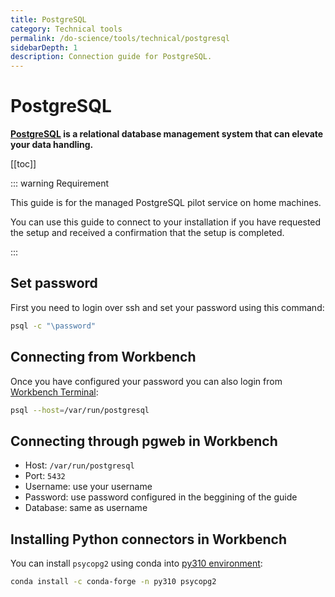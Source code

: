 ```yaml
---
title: PostgreSQL
category: Technical tools
permalink: /do-science/tools/technical/postgresql
sidebarDepth: 1
description: Connection guide for PostgreSQL.
---
```


# PostgreSQL

**[PostgreSQL](https://www.postgresql.org/) is a relational database management system that can elevate your data handling.**

[[toc]]

::: warning Requirement

This guide is for the managed PostgreSQL pilot service on home machines. 

You can use this guide to connect to your installation if you have requested the setup and received a confirmation that the setup is completed.

:::

## Set password

First you need to login over ssh and set your password using this command:

```bash
psql -c "\password"
```

## Connecting from Workbench

Once you have configured your password you can also login from [Workbench Terminal](/do-science/hunt-workbench/faq/#can-i-use-a-terminal-from-my-workbench):

```bash
psql --host=/var/run/postgresql
```

## Connecting through pgweb in Workbench

- Host: `/var/run/postgresql`
- Port: `5432`
- Username: use your username
- Password: use password configured in the beggining of the guide
- Database: same as username

## Installing Python connectors in Workbench

You can install `psycopg2` using conda into [py310 environment](/do-science/hunt-workbench/faq/#how-can-i-change-a-conda-environment-for-my-notebook):

```bash
conda install -c conda-forge -n py310 psycopg2
```
